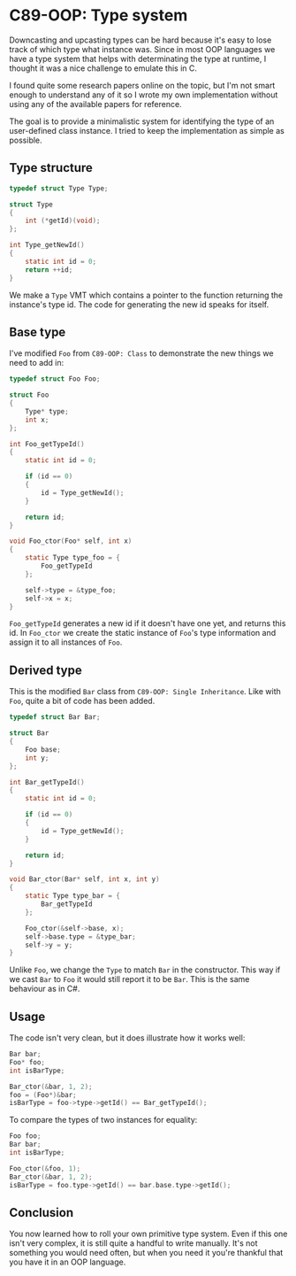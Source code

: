 # C89-OOP: Type system

Downcasting and upcasting types can be hard because it's easy to lose track of
which type what instance was. Since in most OOP languages we have a type system
that helps with determinating the type at runtime, I thought it was a nice
challenge to emulate this in C.

I found quite some research papers online on the topic, but I'm not smart
enough to understand any of it so I wrote my own implementation without using
any of the available papers for reference.

The goal is to provide a minimalistic system for identifying the type of an
user-defined class instance. I tried to keep the implementation as simple as
possible.

## Type structure

```c
typedef struct Type Type;

struct Type
{
    int (*getId)(void);
};

int Type_getNewId()
{
    static int id = 0;
    return ++id;
}
```

We make a `Type` VMT which contains a pointer to the function returning the
instance's type id. The code for generating the new id speaks for itself.

## Base type

I've modified `Foo` from `C89-OOP: Class` to demonstrate the new things we need
to add in:

```c
typedef struct Foo Foo;

struct Foo
{
    Type* type;
    int x;
};

int Foo_getTypeId()
{
    static int id = 0;

    if (id == 0)
    {
        id = Type_getNewId();
    }

    return id;
}

void Foo_ctor(Foo* self, int x)
{
    static Type type_foo = {
        Foo_getTypeId
    };

    self->type = &type_foo;
    self->x = x;
}
```

`Foo_getTypeId` generates a new id if it doesn't have one yet, and returns this
id. In `Foo_ctor` we create the static instance of `Foo`'s type information and
assign it to all instances of `Foo`.

## Derived type

This is the modified `Bar` class from `C89-OOP: Single Inheritance`. Like with
`Foo`, quite a bit of code has been added.

```c
typedef struct Bar Bar;

struct Bar
{
    Foo base;
    int y;
};

int Bar_getTypeId()
{
    static int id = 0;

    if (id == 0)
    {
        id = Type_getNewId();
    }

    return id;
}

void Bar_ctor(Bar* self, int x, int y)
{
    static Type type_bar = {
        Bar_getTypeId
    };

    Foo_ctor(&self->base, x);
    self->base.type = &type_bar;
    self->y = y;
}
```

Unlike `Foo`, we change the `Type` to match `Bar` in the constructor. This way
if we cast `Bar` to `Foo` it would still report it to be `Bar`. This is the
same behaviour as in C#.

## Usage

The code isn't very clean, but it does illustrate how it works well:

```c
Bar bar;
Foo* foo;
int isBarType;

Bar_ctor(&bar, 1, 2);
foo = (Foo*)&bar;
isBarType = foo->type->getId() == Bar_getTypeId();
```

To compare the types of two instances for equality:

```c
Foo foo;
Bar bar;
int isBarType;

Foo_ctor(&foo, 1);
Bar_ctor(&bar, 1, 2);
isBarType = foo.type->getId() == bar.base.type->getId();
```

## Conclusion

You now learned how to roll your own primitive type system. Even if this one
isn't very complex, it is still quite a handful to write manually. It's not
something you would need often, but when you need it you're thankful that you
have it in an OOP language.
